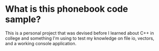 # What is this phonebook code sample?
This is a personal project that was devised before I learned about C++ in college and something I'm using to test my knowledge on file io, vectors, and a working console application.
